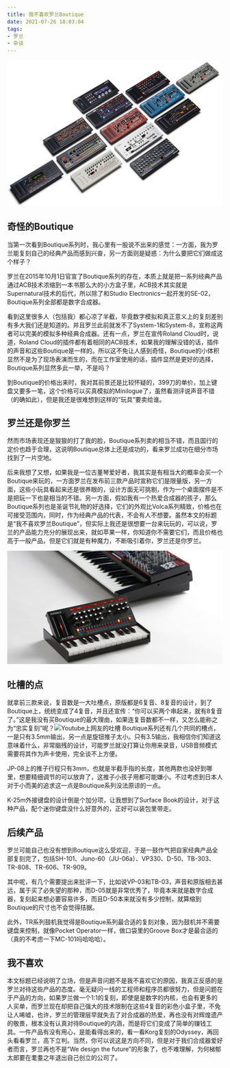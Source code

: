 ```yaml
---
title: 我不喜欢罗兰Boutique
date: 2021-07-26 18:03:04
tags:
- 罗兰
- 杂谈
---
```


![Boutique舰队](/images/Roland-Boutique-familia.jpg)

## 奇怪的Boutique

当第一次看到Boutique系列时，我心里有一股说不出来的感觉：一方面，我为罗兰能复刻自己的经典产品而感到兴奋，另一方面则是疑惑：为什么要把它们做成这个样子？

<!--more-->

罗兰在2015年10月1日官宣了Boutique系列的存在，本质上就是把一系列经典产品通过ACB技术浓缩到一本书那么大的小方盒子里，ACB技术其实就是Supernatural技术的后代，所以除了和Studio Electronics一起开发的SE-02，Boutique系列全部都是数字合成器。

看到这里很多人（包括我）都心凉了半截，毕竟数字模拟和真正意义上的复刻差别有多大我们还是知道的。并且罗兰此前就发不了System-1和System-8，宣称这两者可以完美的模拟多种经典合成器。还有一点，罗兰在宣传Roland Cloud时，说道，Roland Cloud的插件都有着相同的ACB技术，如果我的理解没错的话，插件的声音和这些Boutique是一样的。所以这不免让人感到奇怪，Boutique的小体积显然不是为了现场表演而生的，而在工作室使用的话，插件显然是更好的选择，Boutique系列显然多此一举，不是吗？

到Boutique的价格出来时，我对其前景还是比较怀疑的，399刀的单价，加上键盘又要多一笔，这个价格可以买真模拟的Minilogue了，虽然看测评说声音不错（的确如此），但是我还是很难想到这样的“玩具”要卖给谁。

## 罗兰还是你罗兰

然而市场表现还是狠狠的打了我的脸，Boutique系列卖的相当不错，而且国行的定价也趋于合理，这说明Boutique总体上还是成功的，看来罗兰成功在细分市场找到了一片空地。

后来我想了又想，如果我是一位古董琴爱好者，我其实是有相当大的概率会买一个Boutique来玩的，一方面罗兰在发布前三款产品时宣称它们是限量版，另一方面，这些小玩具看起来还是很养眼的，设计方面无可挑剔，作为一个桌面摆件是不是把玩一下也是相当的不错。另一方面，假如我有一个热爱合成器的孩子，那么Boutique系列也是圣诞节礼物的好选择，它们的外观比Volca系列精致，价格也在可接受范围内，同时，作为经典产品的代表，不会有人不想要。虽然本文的标题是“我不喜欢罗兰Boutique”，但实际上我还是很想要一台来玩玩的，可以说，罗兰的产品能力充分的展现出来，就如苹果一样，你知道你不需要它们，而且价格也高于一般产品，但是它们就是有种魔力，不断吸引着你，罗兰还是你罗兰。

![roland-boutique-JX-03](/images/roland-boutique-JX-03.jpg)

## 吐槽的点

就拿前三款来说，复音数是一大吐槽点，原版都是6复音、8复音的设计，到了Boutique上，统统变成了4复音，并且还宣传：“你可以买两个串起来，就有8复音了。”这是我没有买Boutique的最大理由，如果连复音数都不一样，又怎么能称之为“忠实复刻”呢？![Youtube上网友的吐槽](/images/Boutique-comments.png)
Boutique系列还有几个共同的槽点，一是只有3.5mm输出，另一点是旋钮推子太小。只有3.5输出，我相信你们知道这意味着什么，非常脑残的设计，可能罗兰就没打算让你用来录音，USB音频模式需要将其作为声卡使用，完全谈不上方便。

JP-08上的推子行程只有3mm，也就是半截手指的长度，其他两款也没好到哪里，想要精细调节的可以放弃了，这推子小孩子用都可能嫌小。不过考虑到日本人对于小而美的追求这一点是Boutique系列没法原谅的一点。

K-25m外接键盘的设计倒是个加分项，让我想到了Surface Book的设计，对于这种产品，配个迷你键盘没什么好意外的，正好可以装包里带走。

## 后续产品

罗兰可能自己也没有想到Boutique这么受欢迎，于是一鼓作气把自家经典产品全部复刻完了，包括SH-101、Juno-60（JU-06a）、VP330、D-50、TB-303、TR-808、TR-606、TR-909。

其中呢，有几个需要提出来批评一下，比如说VP-03和TB-03，声音和原版相去甚远，属于买了必失望的那种，而D-05就是非常优秀了，毕竟本来就是数字合成器，复刻起来想必要容易许多，而且D-50本来就没有多少控制，就算缩到Boutique的尺寸也不会觉得拮据。

此外，TR系列鼓机我觉得是Boutique系列最合适的复刻对象，因为鼓机并不需要键盘来控制，就像Pocket Operator一样，做口袋里的Groove Box才是最合适的（真的不考虑一下MC-101吗哈哈哈）。

## 我不喜欢

本文标题已经说明了立场，但是声音问题不是我不喜欢它的原因，我真正反感的是罗兰对待这些产品的态度。毫无疑问一线的工程师和程序员都很努力，但是问题在于产品的方向，如果罗兰做一个1:1的复刻，即使是是数字的内核，也会有更多的人买单，而罗兰现在却把自己强大的技术限制在这些4复音的彩色小盒子里，不免让人唏嘘，也许，罗兰的管理层早就失去了对合成器的热爱，再也没有对辉煌遗产的敬畏，根本没有认真对待Boutique的内涵，而是将它们变成了简单的赚钱工具。一件产品有没有用心，是能看得出来的，看一看Korg复刻的Odyssey，再回头看看罗兰，高下立判。当然，你可以说这是方向不同，但是对于我们合成器爱好者而言，罗兰再也不是“We design the future”的形象了，也不难理解，为何梯郁太郎要在耄耋之年退出自己创立的公司了。



